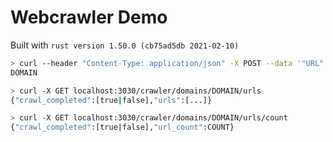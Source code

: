 # Webcrawler Demo

Built with `rust version 1.50.0 (cb75ad5db 2021-02-10)`

```bash
> curl --header "Content-Type: application/json" -X POST --data '"URL"' localhost:3030/crawler/domains
DOMAIN
```

```bash
> curl -X GET localhost:3030/crawler/domains/DOMAIN/urls
{"crawl_completed":[true|false],"urls":[...]}
```

```bash
> curl -X GET localhost:3030/crawler/domains/DOMAIN/urls/count
{"crawl_completed":[true|false],"url_count":COUNT}
```
